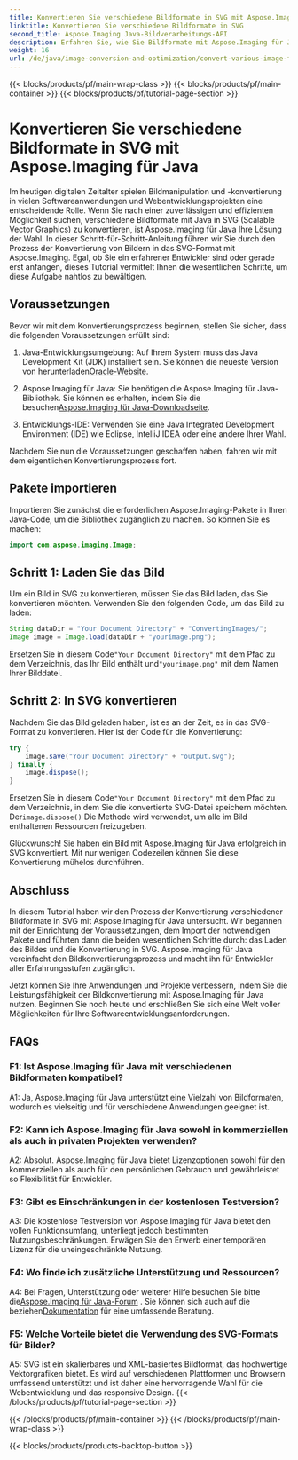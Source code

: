 ```yaml
---
title: Konvertieren Sie verschiedene Bildformate in SVG mit Aspose.Imaging für Java
linktitle: Konvertieren Sie verschiedene Bildformate in SVG
second_title: Aspose.Imaging Java-Bildverarbeitungs-API
description: Erfahren Sie, wie Sie Bildformate mit Aspose.Imaging für Java in SVG konvertieren. Eine Schritt-für-Schritt-Anleitung für Entwickler.
weight: 16
url: /de/java/image-conversion-and-optimization/convert-various-image-formats-to-svg/
---
```


{{< blocks/products/pf/main-wrap-class >}}
{{< blocks/products/pf/main-container >}}
{{< blocks/products/pf/tutorial-page-section >}}

# Konvertieren Sie verschiedene Bildformate in SVG mit Aspose.Imaging für Java

Im heutigen digitalen Zeitalter spielen Bildmanipulation und -konvertierung in vielen Softwareanwendungen und Webentwicklungsprojekten eine entscheidende Rolle. Wenn Sie nach einer zuverlässigen und effizienten Möglichkeit suchen, verschiedene Bildformate mit Java in SVG (Scalable Vector Graphics) zu konvertieren, ist Aspose.Imaging für Java Ihre Lösung der Wahl. In dieser Schritt-für-Schritt-Anleitung führen wir Sie durch den Prozess der Konvertierung von Bildern in das SVG-Format mit Aspose.Imaging. Egal, ob Sie ein erfahrener Entwickler sind oder gerade erst anfangen, dieses Tutorial vermittelt Ihnen die wesentlichen Schritte, um diese Aufgabe nahtlos zu bewältigen.

## Voraussetzungen

Bevor wir mit dem Konvertierungsprozess beginnen, stellen Sie sicher, dass die folgenden Voraussetzungen erfüllt sind:

1.  Java-Entwicklungsumgebung: Auf Ihrem System muss das Java Development Kit (JDK) installiert sein. Sie können die neueste Version von herunterladen[Oracle-Website](https://www.oracle.com/java/technologies/javase-downloads).

2.  Aspose.Imaging für Java: Sie benötigen die Aspose.Imaging für Java-Bibliothek. Sie können es erhalten, indem Sie die besuchen[Aspose.Imaging für Java-Downloadseite](https://releases.aspose.com/imaging/java/).

3. Entwicklungs-IDE: Verwenden Sie eine Java Integrated Development Environment (IDE) wie Eclipse, IntelliJ IDEA oder eine andere Ihrer Wahl.

Nachdem Sie nun die Voraussetzungen geschaffen haben, fahren wir mit dem eigentlichen Konvertierungsprozess fort.

## Pakete importieren

Importieren Sie zunächst die erforderlichen Aspose.Imaging-Pakete in Ihren Java-Code, um die Bibliothek zugänglich zu machen. So können Sie es machen:

```java
import com.aspose.imaging.Image;
```

## Schritt 1: Laden Sie das Bild

Um ein Bild in SVG zu konvertieren, müssen Sie das Bild laden, das Sie konvertieren möchten. Verwenden Sie den folgenden Code, um das Bild zu laden:

```java
String dataDir = "Your Document Directory" + "ConvertingImages/";
Image image = Image.load(dataDir + "yourimage.png");
```

 Ersetzen Sie in diesem Code`"Your Document Directory"` mit dem Pfad zu dem Verzeichnis, das Ihr Bild enthält und`"yourimage.png"` mit dem Namen Ihrer Bilddatei.

## Schritt 2: In SVG konvertieren

Nachdem Sie das Bild geladen haben, ist es an der Zeit, es in das SVG-Format zu konvertieren. Hier ist der Code für die Konvertierung:

```java
try {
    image.save("Your Document Directory" + "output.svg");
} finally {
    image.dispose();
}
```

 Ersetzen Sie in diesem Code`"Your Document Directory"` mit dem Pfad zu dem Verzeichnis, in dem Sie die konvertierte SVG-Datei speichern möchten. Der`image.dispose()` Die Methode wird verwendet, um alle im Bild enthaltenen Ressourcen freizugeben.

Glückwunsch! Sie haben ein Bild mit Aspose.Imaging für Java erfolgreich in SVG konvertiert. Mit nur wenigen Codezeilen können Sie diese Konvertierung mühelos durchführen.

## Abschluss

In diesem Tutorial haben wir den Prozess der Konvertierung verschiedener Bildformate in SVG mit Aspose.Imaging für Java untersucht. Wir begannen mit der Einrichtung der Voraussetzungen, dem Import der notwendigen Pakete und führten dann die beiden wesentlichen Schritte durch: das Laden des Bildes und die Konvertierung in SVG. Aspose.Imaging für Java vereinfacht den Bildkonvertierungsprozess und macht ihn für Entwickler aller Erfahrungsstufen zugänglich.

Jetzt können Sie Ihre Anwendungen und Projekte verbessern, indem Sie die Leistungsfähigkeit der Bildkonvertierung mit Aspose.Imaging für Java nutzen. Beginnen Sie noch heute und erschließen Sie sich eine Welt voller Möglichkeiten für Ihre Softwareentwicklungsanforderungen.

## FAQs

### F1: Ist Aspose.Imaging für Java mit verschiedenen Bildformaten kompatibel?

A1: Ja, Aspose.Imaging für Java unterstützt eine Vielzahl von Bildformaten, wodurch es vielseitig und für verschiedene Anwendungen geeignet ist.

### F2: Kann ich Aspose.Imaging für Java sowohl in kommerziellen als auch in privaten Projekten verwenden?

A2: Absolut. Aspose.Imaging für Java bietet Lizenzoptionen sowohl für den kommerziellen als auch für den persönlichen Gebrauch und gewährleistet so Flexibilität für Entwickler.

### F3: Gibt es Einschränkungen in der kostenlosen Testversion?

A3: Die kostenlose Testversion von Aspose.Imaging für Java bietet den vollen Funktionsumfang, unterliegt jedoch bestimmten Nutzungsbeschränkungen. Erwägen Sie den Erwerb einer temporären Lizenz für die uneingeschränkte Nutzung.

### F4: Wo finde ich zusätzliche Unterstützung und Ressourcen?

 A4: Bei Fragen, Unterstützung oder weiterer Hilfe besuchen Sie bitte die[Aspose.Imaging für Java-Forum](https://forum.aspose.com/) . Sie können sich auch auf die beziehen[Dokumentation](https://reference.aspose.com/imaging/java/) für eine umfassende Beratung.

### F5: Welche Vorteile bietet die Verwendung des SVG-Formats für Bilder?

A5: SVG ist ein skalierbares und XML-basiertes Bildformat, das hochwertige Vektorgrafiken bietet. Es wird auf verschiedenen Plattformen und Browsern umfassend unterstützt und ist daher eine hervorragende Wahl für die Webentwicklung und das responsive Design.
{{< /blocks/products/pf/tutorial-page-section >}}

{{< /blocks/products/pf/main-container >}}
{{< /blocks/products/pf/main-wrap-class >}}

{{< blocks/products/products-backtop-button >}}
